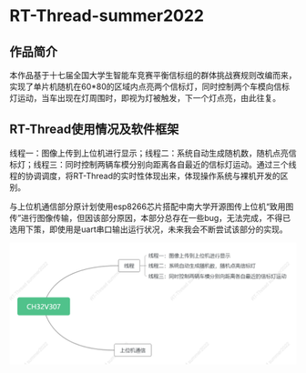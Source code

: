 # RT-Thread-summer2022

## 作品简介

​		本作品基于十七届全国大学生智能车竞赛平衡信标组的群体挑战赛规则改编而来，实现了单片机随机在60*80的区域内点亮两个信标灯，同时控制两个车模向信标灯运动，当车出现在灯周围时，即视为灯被触发，下一个灯点亮，由此往复。

## RT-Thread使用情况及软件框架

​		线程一：图像上传到上位机进行显示；线程二：系统自动生成随机数，随机点亮信标灯；线程三：同时控制两辆车模分别向距离各自最近的信标灯运动。通过三个线程的协调调度，将RT-Thread的实时性体现出来，体现操作系统与裸机开发的区别。

​		与上位机通信部分原计划使用esp8266芯片搭配中南大学开源图传上位机“致用图传”进行图像传输，但因该部分原因，本部分总存在一些bug，无法完成，不得已选用下策，即使用是uart串口输出运行状况，未来我会不断尝试该部分的实现。

![](image/导图.png)


